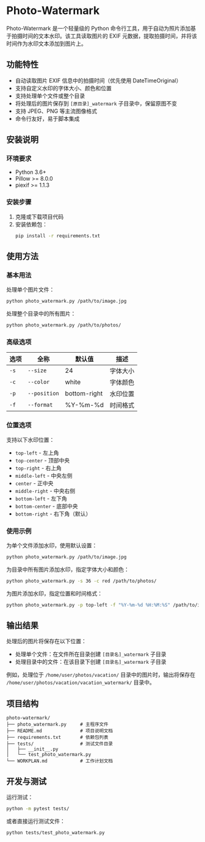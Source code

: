 # Photo-Watermark

Photo-Watermark 是一个轻量级的 Python 命令行工具，用于自动为照片添加基于拍摄时间的文本水印。该工具读取图片的 EXIF 元数据，提取拍摄时间，并将该时间作为水印文本添加到图片上。

## 功能特性

- 自动读取图片 EXIF 信息中的拍摄时间（优先使用 DateTimeOriginal）
- 支持自定义水印的字体大小、颜色和位置
- 支持处理单个文件或整个目录
- 将处理后的图片保存到 `[原目录]_watermark` 子目录中，保留原图不变
- 支持 JPEG、PNG 等主流图像格式
- 命令行友好，易于脚本集成

## 安装说明

### 环境要求

- Python 3.6+
- Pillow >= 8.0.0
- piexif >= 1.1.3

### 安装步骤

1. 克隆或下载项目代码
2. 安装依赖包：
   ```bash
   pip install -r requirements.txt
   ```

## 使用方法

### 基本用法

处理单个图片文件：
```bash
python photo_watermark.py /path/to/image.jpg
```

处理整个目录中的所有图片：
```bash
python photo_watermark.py /path/to/photos/
```

### 高级选项

| 选项 | 全称 | 默认值 | 描述 |
|------|------|--------|------|
| `-s` | `--size` | 24 | 字体大小 |
| `-c` | `--color` | white | 字体颜色 |
| `-p` | `--position` | bottom-right | 水印位置 |
| `-f` | `--format` | %Y-%m-%d | 时间格式 |

### 位置选项

支持以下水印位置：
- `top-left` - 左上角
- `top-center` - 顶部中央
- `top-right` - 右上角
- `middle-left` - 中央左侧
- `center` - 正中央
- `middle-right` - 中央右侧
- `bottom-left` - 左下角
- `bottom-center` - 底部中央
- `bottom-right` - 右下角（默认）

### 使用示例

为单个文件添加水印，使用默认设置：
```bash
python photo_watermark.py /path/to/image.jpg
```

为目录中所有图片添加水印，指定字体大小和颜色：
```bash
python photo_watermark.py -s 36 -c red /path/to/photos/
```

为图片添加水印，指定位置和时间格式：
```bash
python photo_watermark.py -p top-left -f "%Y-%m-%d %H:%M:%S" /path/to/image.jpg
```

## 输出结果

处理后的图片将保存在以下位置：
- 处理单个文件：在文件所在目录创建 `[目录名]_watermark` 子目录
- 处理目录中的文件：在该目录下创建 `[目录名]_watermark` 子目录

例如，处理位于 `/home/user/photos/vacation/` 目录中的图片时，输出将保存在 `/home/user/photos/vacation/vacation_watermark/` 目录中。

## 项目结构

```
photo-watermark/
├── photo_watermark.py     # 主程序文件
├── README.md              # 项目说明文档
├── requirements.txt       # 依赖包列表
├── tests/                 # 测试文件目录
│   ├── __init__.py
│   └── test_photo_watermark.py
└── WORKPLAN.md            # 工作计划文档
```

## 开发与测试

运行测试：
```bash
python -m pytest tests/
```

或者直接运行测试文件：
```bash
python tests/test_photo_watermark.py
```
